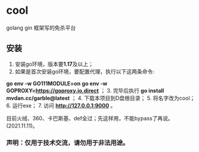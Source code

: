 # cool
golang gin 框架写的免杀平台
## 安装
1. 安装go环境，版本要**1.17**及以上；
2. 如果是首次安装go环境，要配置代理，执行以下这两条命令:
  
  **go env -w GO111MODULE=on** 
  **go env -w GOPROXY=https://goproxy.io,direct** ；
3. 完毕后执行 **go install mvdan.cc/garble@latest** ；
4. 下载本项目到D盘根目录；
5. 将名字改为cool；
6. 运行exe；
7. 访问 **http://127.0.0.1:9000** 。

目前火绒、360、卡巴斯基、def全过；先这样用，不能bypass了再说。(2021.11.11)。

### 声明：仅用于技术交流，请勿用于非法用途。
